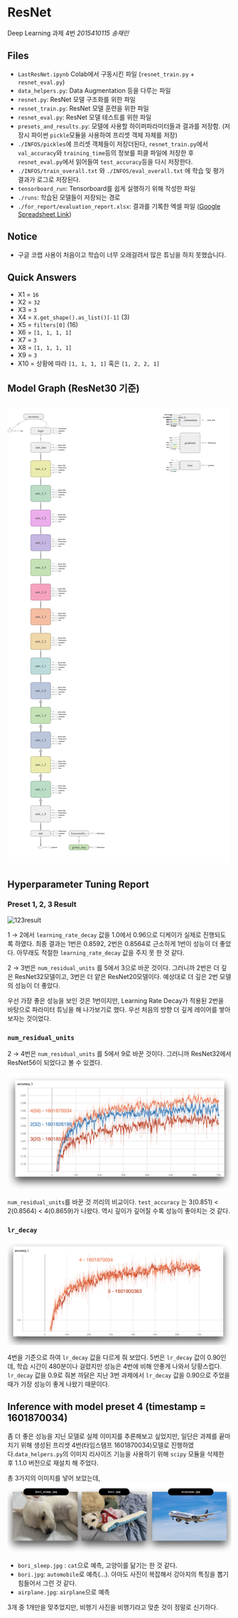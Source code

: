 # ResNet
Deep Learning 과제 4번 *2015410115 송재민*

## Files

- `LastResNet.ipynb` Colab에서 구동시킨 파일 (`resnet_train.py` + `resnet_eval.py`)
- `data_helpers.py`: Data Augmentation 등을 다루는 파일
- `resnet.py`: ResNet 모델 구조화를 위한 파일
- `resnet_train.py`: ResNet 모델 훈련을 위한 파일
- `resnet_eval.py`: ResNet 모델 테스트를 위한 파일
- `presets_and_results.py`: 모델에 사용할 하이퍼파라미터들과 결과를 저장함. (저장시 파이썬 `pickle`모듈을 사용하여 프리셋 객체 자체를 저장)
- `./INFOS/pickles`에 프리셋 객체들이 저장더된다, `resnet_train.py`에서 `val_accuracy`와 `training_time`등의 정보를 피클 파일에 저장한 후 `resnet_eval.py`에서 읽어들여 `test_accuracy`등을 다시 저장한다.
- `./INFOS/train_overall.txt` 와 `./INFOS/eval_overall.txt` 에 학습 및 평가 결과가 로그로 저장된다.
- `tensorboard_run`: Tensorboard를 쉽게 실행하기 위해 작성한 파일
- `./runs`: 학습된 모델들이 저장되는 경로
- `./for_report/evaluation_report.xlsx`: 결과를 기록한 엑셀 파일 ([Google Spreadsheet Link](https://docs.google.com/spreadsheets/d/16SI9BuKWooU8JQZ0Ra0Siy4xChr4y6Vr5cF3kQ8Fi3w/edit?usp=sharing))

## Notice

- 구글 코랩 사용이 처음이고 학습이 너무 오래걸려서 많은 튜닝을 하지 못했습니다.

## Quick Answers

- X1 = `16`
- X2 = `32`
- X3 = `3`
- X4 = `X.get_shape().as_list()[-1]` (3)
- X5 = `filters[0]` (16)
- X6 = `[1, 1, 1, 1]`
- X7 = `3`
- X8 = `[1, 1, 1, 1]`
- X9 = `3`
- X10 = 상황에 따라 `[1, 1, 1, 1]` 혹은 `[1, 2, 2, 1]`

## Model Graph (ResNet30 기준)

## ![model_graph](./for_report/model_graph.png)

## Hyperparameter Tuning Report

### Preset 1, 2, 3 Result

![123result](/Users/jaemin/Documents/2020_02SEM/courses/course_projects/dl_assignment_04/for_report/123result.png)

1  → 2에서 `learning_rate_decay` 값을 1.0에서 0.96으로 디케이가 실제로 진행되도록 하였다. 최종 결과는 1번은 0.8592, 2번은 0.8564로 근소하게 1번이 성능이 더 좋았다. 아무래도 적절한 `learning_rate_decay` 값을 주지 못 한 것 같다. 

2  → 3번은 `num_residual_units` 를 5에서 3으로 바꾼 것이다. 그러니까 2번은 더 깊은 ResNet32모델이고, 3번은 더 얕은 ResNet20모델이다. 예상대로 더 깊은 2번 모델의 성능이 더 좋았다. 

우선 가장 좋은 성능을 보인 것은 1번이지만, Learning Rate Decay가 적용된 2번을 바탕으로 파라미터 튜닝을 해 나가보기로 했다. 우선 처음의 방향 더 깊게 레이어를 쌓아보자는 것이었다.

### `num_residual_units`

2  → 4번은 `num_residual_units` 를 5에서 9로 바꾼 것이다. 그러니까 ResNet32에서 ResNet56이 되었다고 볼 수 있겠다.

![layer_increase](./for_report/layer_increase.png)

`num_residual_units`를 바꾼 것 끼리의 비교이다. `test_accuracy` 는 3(0.851) < 2(0.8564) <  4(0.8659)가 나왔다. 역시 깊이가 깊어질 수록 성능이 좋아지는 것 같다.

### `lr_decay`

![lr_decay](./for_report/lr_decay.png)

4번을 기준으로 하여 `lr_decay` 값을 다르게 줘 보았다. 5번은 `lr_decay` 값이 0.90인데, 학습 시간이 480분이나 걸렸지만 성능은 4번에 비해 안좋게 나와서 당황스럽다. `lr_decay` 값을 0.9로 줘본 까닭은 지난 3번 과제에서 `lr_decay` 값을 0.90으로 주었을 때가 가장 성능이 좋게 나왔기 때문이다.







## Inference with model preset 4 (timestamp = 1601870034)

좀 더 좋은 성능을 지닌 모델로 실제 이미지를 추론해보고 싶었지만, 일단은 과제를 끝마치기 위해 생성된 프리셋 4번(타임스탬프 1601870034)모델로 진행하였다.`data_helpers.py`의 이미지 리사이즈 기능을 사용하기 위해 `scipy` 모듈을 삭제한 후 1.1.0 버전으로 재설치 해 주었다.

총 3가지의 이미지를 넣어 보았는데, ![used_images](./for_report/used_images.png)

- `bori_sleep.jpg` : `cat`으로 예측, 고양이를 닮기는 한 것 같다.
- `bori.jpg`: `automobile`로 예측(...). 아마도 사진이 복잡해서 강아지의 특징을 뽑기 힘들어서 그런 것 같다.
- `airplane.jpg`: `airplane`으로 예측

3개 중 1개만을 맞추었지만, 비행기 사진을 비행기라고 맞춘 것이 정말로 신기하다.